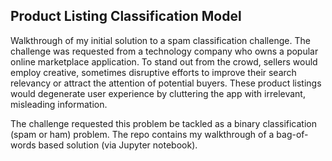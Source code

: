 ## Product Listing Classification Model

Walkthrough of my initial solution to a spam classification challenge. The challenge was requested from a technology company who owns a popular online marketplace application. To stand out from the crowd, sellers would employ creative, sometimes disruptive efforts to improve their search relevancy or attract the attention of potential buyers. These product listings would degenerate user experience by cluttering the app with irrelevant, misleading information.

The challenge requested this problem be tackled as a binary classification (spam or ham) problem. The repo
contains my walkthrough of a bag-of-words based solution (via Jupyter notebook). 

